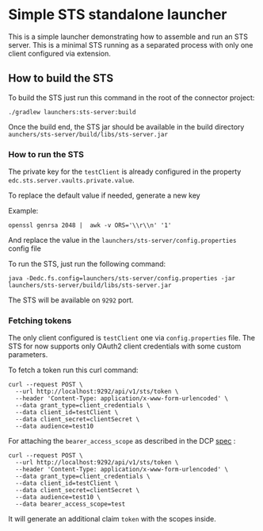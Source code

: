 # Simple STS standalone launcher

This is a simple launcher demonstrating how to assemble and run an STS server. This is a minimal STS
running as a separated process with only one client configured via extension.

## How to build the STS

To build the STS just run this command in the root of the connector project:

```shell
./gradlew launchers:sts-server:build
```

Once the build end, the STS jar should be available in the build
directory `aunchers/sts-server/build/libs/sts-server.jar`

### How to run the STS

The private key for the `testClient` is already configured in the property `edc.sts.server.vaults.private.value`.

To replace the default value if needed, generate a new key

Example:

```shell
openssl genrsa 2048 |  awk -v ORS='\\r\\n' '1'
```

And replace the value in the `launchers/sts-server/config.properties` config file

To run the STS, just run the following command:

```shell
java -Dedc.fs.config=launchers/sts-server/config.properties -jar launchers/sts-server/build/libs/sts-server.jar
 ```

The STS will be available on `9292` port.

### Fetching tokens

The only client configured is `testClient` one via `config.properties` file. The STS for now supports only
OAuth2 client credentials with some custom parameters.

To fetch a token run this curl command:

```shell
curl --request POST \
  --url http://localhost:9292/api/v1/sts/token \
  --header 'Content-Type: application/x-www-form-urlencoded' \
  --data grant_type=client_credentials \
  --data client_id=testClient \
  --data client_secret=clientSecret \
  --data audience=test10 
```

For attaching the `bearer_access_scope` as described in the
DCP [spec](https://github.com/eclipse-tractusx/identity-trust/blob/main/specifications/M1/identity.protocol.base.md#6-using-the-oauth-2-client-credential-grant-to-obtain-access-tokens-from-an-sts) :

```shell
curl --request POST \
  --url http://localhost:9292/api/v1/sts/token \
  --header 'Content-Type: application/x-www-form-urlencoded' \
  --data grant_type=client_credentials \
  --data client_id=testClient \
  --data client_secret=clientSecret \
  --data audience=test10 \
  --data bearer_access_scope=test
```

It will generate an additional claim `token` with the scopes inside.